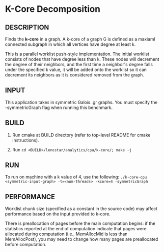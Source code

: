K-Core Decomposition
================================================================================

DESCRIPTION 
--------------------------------------------------------------------------------

Finds the <b>k-core</b> in a graph. A k-core of a graph G is defined as a maxiaml
connected subgraph in which all vertices have degree at least k.

This is a parallel worklist push-style implementation. The initial worklist consists
of nodes that have degree less than k. These nodes will decrement the degree
of their neighbors, and the first time a neighbor's degree falls under the
specified k value, it will be added onto the worklist so it can decrement
its neighbors as it is considered removed from the graph.

INPUT
--------------------------------------------------------------------------------

This application takes in symmetric Galois .gr graphs.
You must specify the -symmetricGraph flag when running this benchmark.

BUILD
--------------------------------------------------------------------------------

1. Run cmake at BUILD directory (refer to top-level README for cmake instructions).

2. Run `cd <BUILD>/lonestar/analytics/cpu/k-core/; make -j`

RUN
--------------------------------------------------------------------------------

To run on machine with a k value of 4, use the following:
`./k-core-cpu <symmetric-input-graph> -t=<num-threads> -kcore=4 -symmetricGraph`

PERFORMANCE
--------------------------------------------------------------------------------

Worklist chunk size (specified as a constant in the source code) may affect
performance based on the input provided to k-core.

There is preallocation of pages before the main computation begins: if the
statistics reported at the end of computation indicate that pages
were allocated during computation (i.e., MemAllocMid is less than MemAllocPost),
you may need to change how many pages are preallocated before computation.
